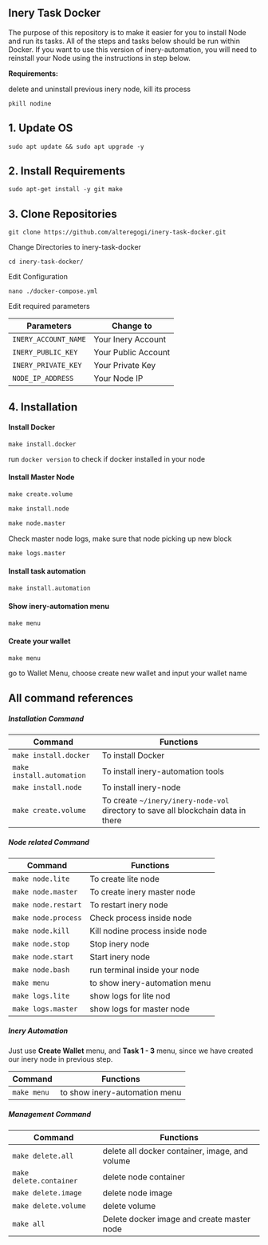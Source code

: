 ## Inery Task Docker

The purpose of this repository is to make it easier for you to install Node and run its tasks. All of the steps and tasks below should be run within Docker. If you want to use this version of inery-automation, you will need to reinstall your Node using the instructions in step below.

**Requirements:**

delete and uninstall previous inery node, kill its process

```
pkill nodine
```



## 1. Update OS 

```
sudo apt update && sudo apt upgrade -y
```



## 2. Install Requirements

```
sudo apt-get install -y git make
```



## 3. Clone Repositories

```
git clone https://github.com/alteregogi/inery-task-docker.git
```


Change Directories to inery-task-docker

```
cd inery-task-docker/
```


Edit Configuration

```
nano ./docker-compose.yml
```


Edit required parameters

| Parameters           | Change to           |
| -------------------- | ------------------- |
| `INERY_ACCOUNT_NAME` | Your Inery Account  |
| `INERY_PUBLIC_KEY`   | Your Public Account |
| `INERY_PRIVATE_KEY`  | Your Private Key    |
| `NODE_IP_ADDRESS`    | Your Node IP        |



## 4. Installation

#### Install Docker

```shell
make install.docker
```

run `docker version` to check if docker installed in your node

#### Install Master Node

```makefile
make create.volume
```

```makefile
make install.node
```

```makefile
make node.master
```

Check master node logs, make sure that node picking up new block

```makefile
make logs.master
```



#### Install task automation

```makefile
make install.automation
```



#### Show inery-automation menu

```makefile
make menu
```



#### Create your wallet

```shell
make menu
```

go to Wallet Menu, choose create new wallet and input your wallet name



## All command references

##### Installation Command

| Command                   | Functions                                                    |
| ------------------------- | ------------------------------------------------------------ |
| `make install.docker`     | To install Docker                                            |
| `make install.automation` | To install inery-automation tools                            |
| `make install.node`       | To install inery-node                                        |
| `make create.volume`      | To create `~/inery/inery-node-vol` directory to save all blockchain data in there |

##### Node related Command

| Command             | Functions                       |
| ------------------- | ------------------------------- |
| `make node.lite`    | To create lite node             |
| `make node.master`  | To create inery master node     |
| `make node.restart` | To restart inery node           |
| `make node.process` | Check process inside node       |
| `make node.kill`    | Kill nodine process inside node |
| `make node.stop`    | Stop inery node                 |
| `make node.start`   | Start inery node                |
| `make node.bash`    | run terminal inside your node   |
| `make menu`         | to show inery-automation menu   |
| `make logs.lite`    | show logs for lite nod          |
| `make logs.master`  | show logs for master node       |

##### Inery Automation

Just use **Create Wallet** menu, and **Task 1 - 3** menu, since we have created our inery node in previous step.

| Command     | Functions                     |
| ----------- | ----------------------------- |
| `make menu` | to show inery-automation menu |

##### Management Command

| Command                 | Functions                                      |
| ----------------------- | ---------------------------------------------- |
| `make delete.all`       | delete all docker container, image, and volume |
| `make delete.container` | delete node container                          |
| `make delete.image`     | delete node image                              |
| `make delete.volume`    | delete volume                                  |
| `make all`              | Delete docker image and create master node     |

